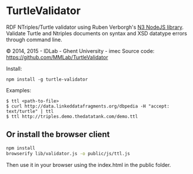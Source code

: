 TurtleValidator
===========
RDF NTriples/Turtle validator using Ruben Verborgh's [N3 NodeJS library](https://github.com/RubenVerborgh/N3.js). Validate Turtle and Ntriples documents on syntax and XSD datatype errors through command line.

© 2014, 2015 - IDLab - Ghent University - imec
Source code: https://github.com/MMLab/TurtleValidator

Install:

    npm install -g turtle-validator

Examples:

    $ ttl <path-to-file>
    $ curl http://data.linkeddatafragments.org/dbpedia -H "accept: text/turtle" | ttl
    $ ttl http://triples.demo.thedatatank.com/demo.ttl

## Or install the browser client

```bash
npm install
browserify lib/validator.js -o public/js/ttl.js
```

Then use it in your browser using the index.html in the public folder.
